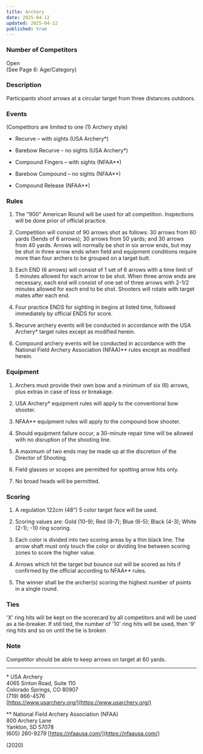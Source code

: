 ```yaml
---
title: Archery
date: 2025-04-12
updated: 2025-04-12
published: true
---
```

### **Number of Competitors**

Open  
(See Page 6: Age/Category)

### **Description**

Participants shoot arrows at a circular target from three distances outdoors.

### **Events**

(Competitors are limited to one (1) Archery style)

*   Recurve – with sights (USA Archery\*)
    
*   Barebow Recurve – no sights (USA Archery\*)
    
*   Compound Fingers – with sights (NFAA\*\*)
    
*   Barebow Compound – no sights (NFAA\*\*)
    
*   Compound Release (NFAA\*\*)
    

### **Rules**

1.  The "900" American Round will be used for all competition. Inspections will be done prior of official practice.
    
2.  Competition will consist of 90 arrows shot as follows: 30 arrows from 60 yards (5ends of 6 arrows); 30 arrows from 50 yards; and 30 arrows from 40 yards. Arrows will normally be shot in six arrow ends, but may be shot in three arrow ends when field and equipment conditions require more than four archers to be grouped on a target butt.
    
3.  Each END (6 arrows) will consist of 1 set of 6 arrows with a time limit of 5 minutes allowed for each arrow to be shot. When three arrow ends are necessary, each end will consist of one set of three arrows with 2-1/2 minutes allowed for each end to be shot. Shooters will rotate with target mates after each end.
    
4.  Four practice ENDS for sighting in begins at listed time, followed immediately by official ENDS for score.
    
5.  Recurve archery events will be conducted in accordance with the USA Archery\* target rules except as modified herein.
    
6.  Compound archery events will be conducted in accordance with the National Field Archery Association (NFAA)\*\* rules except as modified herein.
    

### **Equipment**

1.  Archers must provide their own bow and a minimum of six (6) arrows, plus extras in case of loss or breakage.
    
2.  USA Archery\* equipment rules will apply to the conventional bow shooter.
    
3.  NFAA\*\* equipment rules will apply to the compound bow shooter.
    
4.  Should equipment failure occur, a 30-minute repair time will be allowed with no disruption of the shooting line.
    
5.  A maximum of two ends may be made up at the discretion of the Director of Shooting.
    
6.  Field glasses or scopes are permitted for spotting arrow hits only.
    
7.  No broad heads will be permitted.
    

### **Scoring**

1.  A regulation 122cm (48") 5 color target face will be used.
    
2.  Scoring values are: Gold (10-9); Red (8-7); Blue (6-5); Black (4-3); White (2-1); -10 ring scoring.
    
3.  Each color is divided into two scoring areas by a thin black line. The arrow shaft must only touch the color or dividing line between scoring zones to score the higher value.
    
4.  Arrows which hit the target but bounce out will be scored as hits if confirmed by the official according to NFAA\*\* rules.
    
5.  The winner shall be the archer(s) scoring the highest number of points in a single round.
    

### **Ties**

'X' ring hits will be kept on the scorecard by all competitors and will be used as a tie-breaker. If still tied, the number of '10' ring hits will be used, then '9' ring hits and so on until the tie is broken

### **Note**

Competitor should be able to keep arrows on target at 60 yards.

* * *

\* USA Archery  
4065 Sinton Road, Suite 110  
Colorado Springs, CO 80907  
(719) 866-4576  
[https://www.usarchery.org/](https://www.usarchery.org/)

\*\* National Field Archery Association (NFAA)  
800 Archery Lane  
Yankton, SD 57078  
(605) 260-9279 [https://nfaausa.com/](https://nfaausa.com/)

(2020)